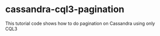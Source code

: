 # cassandra-cql3-pagination
This tutorial code shows how to do pagination on Cassandra using only CQL3
